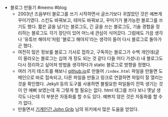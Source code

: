 - 블로그 만들기 #memo #blog
	- 2003년 즈음부터 블로그를 쓰기 시작하면서 글쓰기보다 귀찮았던 것은 예쁘게 꾸미기였다. 스킨도 바꿔보고, 테마도 바꿔보고, 꾸미기가 불가능한 블로그를 쓰기도 했다. 짧은 글을 남기는 블로그도, 긴 글을 쓰는 블로그도, 기술 경험을 정리하는 블로그도 각기 장단이 있어 어느새 관심이 식어갔다. 그럼에도 가끔 생각나 '유튜브 해야지'처럼 '블로그 해야지'라는 생각이 들어 다시 블로그로 돌아가곤 했다.
	- 여전히 많은 정보를 블로그 기사로 접하고, 구독하는 블로그가 수백 개인데(글이 올라오는 블로그는 십여 개 정도 되는 것 같다 다들 어디 가셨나) 내 블로그도 다시 정리하고 싶어져 방법을 생각하다가 static 블로그로 방향을 정했다.
	- 여러 가지 테스트를 해보니 [github.io](http://github.io/)로 만들어 `/index.html` 파일을 만들면 도메인으로 바로 접속되고, 다른 파일을 만들고 링크로 연결하면 파일이 잘 열리는 것을 확인했다. Jekyll 등의 도구를 사용하면 불필요한 파일들이 잔뜩 생기는 것이 안 예뻐 보였는데 꼭 그렇게 할 필요는 없다. html 태그를 쓰다 보니 옛날 생각도 나는데 이 부분은 자동화를 할 수도 있다. 예쁘지 않은 것은 자동화를 할 수가 없다.
	- 만들면서 [기계인간 John Grib](https://johngrib.github.io/) 님의 위키에서 많은 도움을 얻었다.